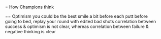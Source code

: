 = How Champions think

== Optimism
you could be the best
smile a bit before each putt
before going to bed, replay your round with edited bad shots
correlation between success & optimism is not clear,
whereas correlation between failure & negative thinking is clear
